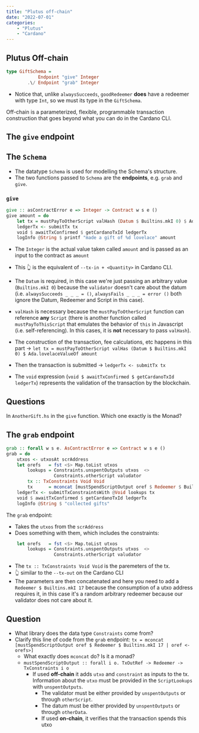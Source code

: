 ```yaml
---
title: "Plutus off-chain"
date: "2022-07-01"
categories: 
    - "Plutus"
    - "Cardano"
---
```


## Plutus Off-chain

```Haskell
type GiftSchema = 
            Endpoint "give" Integer
        .\/ Endpoint "grab" Integer
```

- Notice that, unlike `alwaysSucceeds`, `goodRedeemer` **does** have a redeemer with type `Int`, so we must its type in the `GiftSchema`.

Off-chain is a parameterized, flexible, programmable transaction construction that goes beyond what you can do in the Cardano CLI.

## The `give` endpoint

## The `Schema`

- The datatype `Schema` is used for modelling the Schema's structure.
- The two functions passed to `Schema` are the **endpoints**, e.g. `grab` and `give`.

### `give`

```Haskell
give :: asContractError e => Integer -> Contract w s e ()
give amount = do
    let tx = mustPayToOtherScript valHash (Datum $ Builtins.mkI 0) $ Ada.lovelaceValueOf amount
    ledgerTx <- submitTx tx
    void $ awaitTxConfirmed $ getCardanoTxId ledgerTx
    logInfo @String $ printf "made a gift of %d lovelace" amount
```

- The `Integer` is the actual value taken called `amount` and is passed as an input to the contract as `amount`
- This 👆 is the equivalent of `--tx-in + <Quantity>` in Cardano CLI.
- The `Datum` is required, in this case we're just passing an arbitrary value (`Builtins.mkI 0`) because the `validator` doesn't care about the datum (i.e. `alwaysSucceeds _ _ _ = ()`, `alwaysFails _ _ _ = error ()` both ignore the Datum, Redeemer and Script in this case).
- `valHash` is necessary because the `mustPayToOtherScript` function can reference **any** `Script` (there is another function called `mustPayToThisScript` that emulates the behavior of `this` in Javascript (i.e. self-referencing). In this cases, it is **not** necessary to pass `valHash`).

- The construction of the transaction, fee calculations, etc happens in this part -> `let tx = mustPayToOtherScript valHas (Datum $ Builtins.mkI 0) $ Ada.lovelaceValueOf amount`

- Then the transaction is submitted -> `ledgerTx <- submitTx tx`

- The `void` expression (`void $ awaitTxConfirmed $ getCardanoTxId ledgerTx`) represents the validation of the transaction by the blockchain.

## Questions

In `AnotherGift.hs` in the `give` function. Which one exactly is the Monad?

## The `grab` endpoint

```Haskell
grab :: forall w s e. AsContractError e => Contract w s e ()
grab = do
    utxos <- utxosAt scrAddress
    let orefs   = fst <$> Map.toList utxos
        lookups = Constraints.unspentOutputs utxos  <>
                  Constraints.otherScript valudator
        tx :: TxConstraints Void Void
        tx      = mconcat [mustSpendScriptOutput oref $ Redeemer $ Builtins.mkI 17 | oref <- orefs]
    ledgerTx <- submitTxConstraintsWith @Void lookups tx
    void $ awaitTxConfirmed $ getCardanoTxId ledgerTx
    logInfo @String $ "collected gifts"
```

The `grab` endpoint:

- Takes the `utxos` from the `scrAddress`
- Does something with them, which includes the constraints:

```Haskell
    let orefs   = fst <$> Map.toList utxos
        lookups = Constraints.unspentOutputs utxos  <>
                  Constraints.otherScript valudator
```

- The `tx :: TxConstraints Void Void` is the paremeters of the tx.
- 👆 similar to the `--tx-out` on the Cardano CLI
- The parameters are then concatenated and here you need to add a `Redeemer $ Builtins.mkI 17` because the consumption of a utxo address requires it, in this case it's a random arbitrary redeemer because our validator does not care about it.

## Question

- What library does the data type `Constraints` come from?
- Clarify this line of code from the `grab` endpoint: `tx = mconcat [mustSpendScriptOutput oref $ Redeemer $ Builtins.mkI 17 | oref <- orefs>]`
  - What exactly does `mconcat` do? Is it a monad?
  - `mustSpendScriptOutput :: forall i o. TxOutRef -> Redeemer -> TxConstraints i o`
    - If used **off-chain** it adds `utxo` and `constraint` as inputs to the tx. Information about the `utxo` must be provided in the `ScriptLookups` with `unspentOutputs`.
      - The validator must be either provided by `unspentOutputs` or through `otherScript`.
      - The datum must be either provided by `unspentOutputs` or through `otherData`.
      - If used **on-chain**, it verifies that the transaction spends this utxo